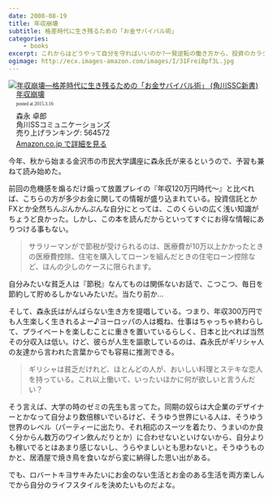 ```yaml
---
date: 2008-08-19
title: 年収崩壊
subtitle: 格差時代に生き残るための「お金サバイバル術」
categories: 
    - books
excerpt: これからはどうやって自分を守ればいいのか?一発逆転の働き方から、投資のカラクリ、B級コレクションを楽しむ方法まで「モリタク流お金サバイバル術」が満載。
ogimage: http://ecx.images-amazon.com/images/I/31FreiBpf3L.jpg
---
```


<div class="azlink-box"><div class="azlink-image" style="float:left"><a href="http://www.amazon.co.jp/exec/obidos/ASIN/4827550107/warikiru-22/" name="azlinklink" target="_blank"><img src="http://ecx.images-amazon.com/images/I/31FreiBpf3L._SL160_.jpg" alt="年収崩壊―格差時代に生き残るための「お金サバイバル術」 (角川SSC新書)" style="border:none" /></a></div><div class="azlink-info" style="float:left;margin-left:15px;line-height:120%"><div class="azlink-name" style="margin-bottom:10px;line-height:120%"><a href="http://www.amazon.co.jp/exec/obidos/ASIN/4827550107/warikiru-22/" name="azlinklink" target="_blank">年収崩壊</a><div class="azlink-powered-date" style="font-size:7pt;margin-top:5px;font-family:verdana;line-height:120%">posted at 2015.3.16</div></div><div class="azlink-detail">森永 卓郎<br />角川SSコミュニケーションズ<br />売り上げランキング: 564572<br /></div><div class="azlink-link" style="margin-top:5px"><a href="http://www.amazon.co.jp/exec/obidos/ASIN/4827550107/warikiru-22/" target="_blank">Amazon.co.jp で詳細を見る</a></div></div><div class="azlink-footer" style="clear:left"></div></div>

今年、秋から始まる金沢市の市民大学講座に森永氏が来るというので、予習も兼ねて読み始めた。

前回の危機感を煽るだけ煽って放置プレイの『年収120万円時代～』と比べれば、こちらの方が多少お金に関しての情報が盛り込まれている。投資信託とかFXとか全然ちんぷんかんぷんな自分にとっては、このくらいの広く浅い知識がちょうど良かった。しかし、この本を読んだからといってすぐにお得な情報にありつける事もない。

> サラリーマンがで節税が受けられるのは、医療費が10万以上かかったときの医療費控除、住宅を購入してローンを組んだときの住宅ローン控除など、ほんの少しのケースに限られます。

自分みたいな貧乏人は『節税』なんてものは関係ないお話で、こつこつ、毎日を節約して貯めるしかないみたいだ。当たり前か...

そして、森永氏はがんばらない生き方を提唱している。つまり、年収300万円でも人生楽しく生きれるよー♪ヨーロッパの人は概ね、仕事はちゃっちゃ終わらして、プライベートを楽しむことに重きを置いているらしく、日本と比べれば当然その分収入は低い。けど、彼らが人生を謳歌しているのは、森永氏がギリシャ人の友達から言われた言葉からでも容易に推測できる。

> ギリシャは貧乏だけれど、ほとんどの人が、おいしい料理とステキな恋人を持っている。これ以上働いて、いったいほかに何が欲しいと言うんだい？

そう言えば、大学の時のゼミの先生も言ってた。同期の奴らは大企業のデザイナーとかなって自分より数倍稼いでいるけど、そうゆう世界にいる人は、そうゆう世界のレベル（パーティーに出たり、それ相応のスーツを着たり、うまいのか良く分からん数万のワイン飲んだりとか）に合わせないといけないから、自分よりも稼いでるとはあまり感じないし、うらやましいとも思わないと。そうゆうものかと、居酒屋で焼き鳥を食いながら変に納得した思い出がある。

でも、ロバートキヨサキみたいにお金のない生活とお金のある生活を両方楽しんでから自分のライフスタイルを決めたいものだよな。

